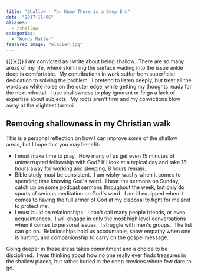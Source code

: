 ```yaml
---
title: "Shallow - You Know There is a Deep End"
date: "2017-11-06"
aliases:
  - /shallow
categories: 
  - "Words Matter"
featured_image: "Glacier.jpg"
---
```

{{<featuredimage>}}{{</featuredimage>}}
I am convicted as I write about being shallow.  There are so many areas of my life, where skimming the surface wading into the issue ankle deep is comfortable.  My contributions in work suffer from superficial dedication to solving the problem.  I pretend to listen deeply, but treat all the words as white noise on the outer edge, while getting my thoughts ready for the next rebuttal.  I use shallowness to play ignorant or feign a lack of expertise about subjects.  My roots aren't firm and my convictions blow away at the slightest turmoil.

## Removing shallowness in my Christian walk

This is a personal reflection on how I can improve some of the shallow areas, but I hope that you may benefit:

- I must make time to pray.  How many of us get even 15 minutes of uninterrupted fellowship with God? If I look at a typical day and take 16 hours away for working and sleeping, 8 hours remain.
- Bible study must be consistent.  I am wishy-washy when it comes to spending time knowing God's word.  I hear the sermons on Sunday, catch up on some podcast sermons throughout the week, but only do spurts of serious meditation on God's word.  I am ill equipped when it comes to having the full armor of God at my disposal to fight for me and to protect me.
- I must build on relationships.  I don't call many people friends, or even acquaintances.  I will engage in only the most high level conversations when it comes to personal issues.  I struggle with men's groups.  The list can go on.  Relationships hold us accountable, show empathy when one is hurting, and companionship to carry on the gospel message.

Going deeper in these areas takes commitment and a choice to be disciplined.  I was thinking about how no one really ever finds treasures in the shallow places, but rather buried in the deep crevices where few dare to go.
